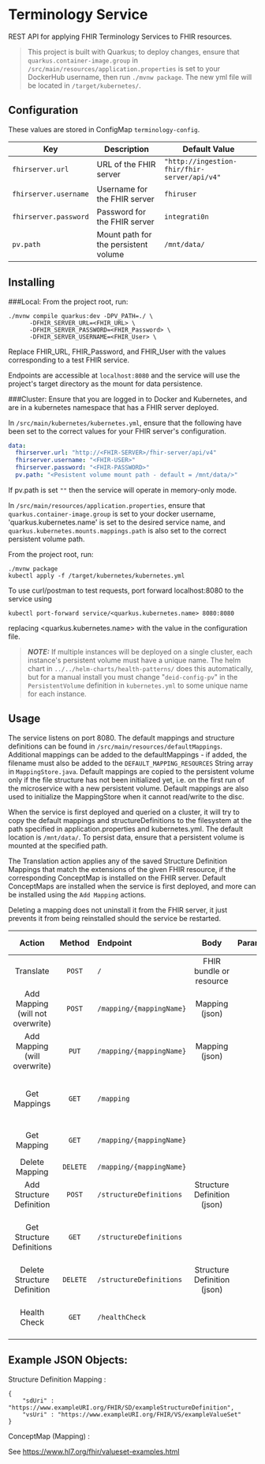 # Terminology Service

REST API for applying FHIR Terminology Services to FHIR resources.

> This project is built with Quarkus; to deploy changes, ensure that
> `quarkus.container-image.group` in `/src/main/resources/application.properties`
> is set to your DockerHub username, then run `./mvnw package`. The new yml
> file will be located in `/target/kubernetes/`.

## Configuration

These values are stored in ConfigMap `terminology-config`.

| Key | Description | Default Value |
|-----|-------------|---------------|
| `fhirserver.url` | URL of the FHIR server | `"http://ingestion-fhir/fhir-server/api/v4"` |
| `fhirserver.username` | Username for the FHIR server | `fhiruser` |
| `fhirserver.password` | Password for the FHIR server | `integrati0n` |
| `pv.path` | Mount path for the persistent volume | `/mnt/data/` |

## Installing

###Local: 
From the project root, run:

```shell 
./mvnw compile quarkus:dev -DPV_PATH=./ \
      -DFHIR_SERVER_URL=<FHIR_URL> \
      -DFHIR_SERVER_PASSWORD=<FHIR_Password> \
      -DFHIR_SERVER_USERNAME=<FHIR_User> \
```

Replace FHIR_URL, FHIR_Password, and FHIR_User with the values corresponding to a test FHIR service.  

Endpoints are accessible at `localhost:8080` and the service will use the project's target directory as the mount for 
data persistence.

###Cluster:
Ensure that you are logged in to Docker and Kubernetes, and are in a kubernetes namespace that has a 
FHIR server deployed.

In `/src/main/kubernetes/kubernetes.yml`, ensure that the following have been set to the correct values for your 
FHIR server's configuration.

```yml
data:
  fhirserver.url: "http://<FHIR-SERVER>/fhir-server/api/v4"
  fhirserver.username: "<FHIR-USER>"
  fhirserver.password: "<FHIR-PASSWORD>"
  pv.path: "<Pesistent volume mount path - default = /mnt/data/>"
```

If pv.path is set `""` then the service will operate in memory-only mode.

In `/src/main/resources/application.properties`, ensure that `quarkus.container-image.group` is set to your docker 
username, 'quarkus.kubernetes.name' is set to the desired service name, 
and `quarkus.kubernetes.mounts.mappings.path` is also set to the correct persistent volume path.

From the project root, run:

```shell
./mvnw package
kubectl apply -f /target/kubernetes/kubernetes.yml
```

To use curl/postman to test requests, port forward localhost:8080 to the service using 

```shell
kubectl port-forward service/<quarkus.kubernetes.name> 8080:8080
```
replacing <quarkus.kubernetes.name> with the value in the configuration file.

> **_NOTE:_**  If multiple instances will be deployed on a single cluster, each instance's
> persistent volume must have a unique name. The helm chart in `../../helm-charts/health-patterns/`
> does this automatically, but for a manual install you must change "`deid-config-pv`" in
> the `PersistentVolume` definition in `kubernetes.yml` to some unique name for each instance.

## Usage

The service listens on port 8080. The default mappings and structure definitions can be found
in `/src/main/resources/defaultMappings`.  Additional mappings can be added to the defaultMappings - if added, the 
filename must also be added to the `DEFAULT_MAPPING_RESOURCES` String array in `MappingStore.java`.  Default mappings 
are copied to the persistent volume only if the file structure has not been initialized yet, i.e. on the first run of 
the microservice with a new persistent volume.  Default mappings are also used to initialize the MappingStore when it 
cannot read/write to the disc.

When the service is first deployed and queried on a cluster, it will try to copy the default mappings and
structureDefinitions to the filesystem at the path specified in application.properties and kubernetes.yml.  The default
location is `/mnt/data/`.  To persist data, ensure that a persistent volume is mounted at the specified path.
 
The Translation action applies any of the saved Structure Definition Mappings that match the extensions of the 
given FHIR resource, if the corresponding ConceptMap is installed on the FHIR server.  Default ConceptMaps are installed
when the service is first deployed, and more can be installed using the `Add Mapping` actions.  

Deleting a mapping does not uninstall it from the FHIR server, it just prevents it from being reinstalled should the 
service be restarted.


| Action | Method | Endpoint | Body | Parameters | Returns on Success |
|:------:|:------:|:---------|:----:|:-----------|:-------:|
| Translate | `POST` | `/` | FHIR bundle or resource | | Translated object |
| Add Mapping (will not overwrite) | `POST` | `/mapping/{mappingName}` | Mapping (json) | | Status `200` |
| Add Mapping (will overwrite) | `PUT` | `/mapping/{mappingName}` | Mapping (json) | | Status `200`
| Get Mappings | `GET` | `/mapping` | | | Newline-delimited list of mapping names |
| Get Mapping | `GET` | `/mapping/{mappingName}` | | | Mapping named `mappingName` |
| Delete Mapping | `DELETE` | `/mapping/{mappingName}` | | | Status `200` |
| Add Structure Definition | `POST` | `/structureDefinitions` | Structure Definition (json) | | Status `200` |
| Get Structure Definitions | `GET` | `/structureDefinitions` | | | Newline-delimited list of structure definitions |
| Delete Structure Definition | `DELETE` | `/structureDefinitions` | Structure Definition (json) | | Status `200` |
| Health Check | `GET` | `/healthCheck` | | | Status `200` if OK </br> Status `500` if errors |

## Example JSON Objects:

Structure Definition Mapping :
```
{
    "sdUri" : "https://www.exampleURI.org/FHIR/SD/exampleStructureDefinition",
    "vsUri" : "https://www.exampleURI.org/FHIR/VS/exampleValueSet" 
}
```
ConceptMap (Mapping) :

See https://www.hl7.org/fhir/valueset-examples.html